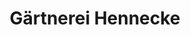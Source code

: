 ---
title: "Gärtnerei Hennecke"
url: /hessisch-oldendorf/gaertnerei-hennecke/
shop: Garten-Center
---